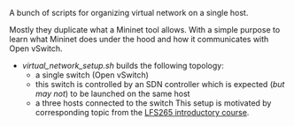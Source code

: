 A bunch of scripts for organizing virtual network on a single host.

Mostly they duplicate what a Mininet tool allows.
With a simple purpose to learn what Mininet does under the hood and how it communicates with Open vSwitch.

* *virtual_network_setup.sh* builds the following topology:
    - a single switch (Open vSwitch)
    - this switch is controlled by an SDN controller which is expected (_but may not_) to be launched on the same host
    - a three hosts connected to the switch
This setup is motivated by corresponding topic from the [LFS265 introductory course](https://training.linuxfoundation.org/training/software-defined-networking-fundamentals/).

